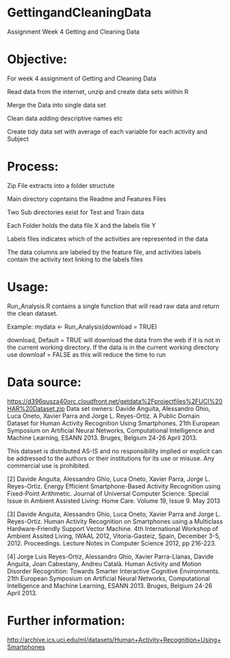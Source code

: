# GettingandCleaningData
Assignment Week 4 Getting and Cleaning Data

# Objective:
For week 4 assignment of Getting and Cleaning Data

Read data from the internet, unzip and create data sets wiithin R

Merge the Data into single data set

Clean data adding descriptive names etc

Create tidy data set with average of each variable for each activity and Subject

# Process:

Zip File extracts into a folder structute

Main directory copntains the Readme and Features Files

Two Sub directories exist for Test and Train data

Each Folder holds the data file X and the labels file Y

Labels files indicates which of the activities are represented in the data

The data columns are labeled by the feature file, and activities labels contain the activity text linking to the labels files

# Usage:

Run_Analysis.R contains a single function that will read raw data and return the clean dataset.

Example: mydata <- Run_Analysis(download = TRUE)

download, Default = TRUE will download the data from the web if it is not in the current working directory. If the data is in the current working directory use downloaf = FALSE as this will reduce the time to run 

# Data source:
https://d396qusza40orc.cloudfront.net/getdata%2Fprojectfiles%2FUCI%20HAR%20Dataset.zip
Data set owners: Davide Anguita, Alessandro Ghio, Luca Oneto, Xavier Parra and Jorge L. Reyes-Ortiz. A Public Domain Dataset for Human Activity Recognition Using Smartphones. 21th European Symposium on Artificial Neural Networks, Computational Intelligence and Machine Learning, ESANN 2013. Bruges, Belgium 24-26 April 2013. 

This dataset is distributed AS-IS and no responsibility implied or explicit can be addressed to the authors or their institutions for its use or misuse. Any commercial use is prohibited.

[2] Davide Anguita, Alessandro Ghio, Luca Oneto, Xavier Parra, Jorge L. Reyes-Ortiz.  Energy Efficient Smartphone-Based Activity Recognition using Fixed-Point Arithmetic. Journal of Universal Computer Science. Special Issue in Ambient Assisted Living: Home Care.   Volume 19, Issue 9. May 2013

[3] Davide Anguita, Alessandro Ghio, Luca Oneto, Xavier Parra and Jorge L. Reyes-Ortiz. Human Activity Recognition on Smartphones using a Multiclass Hardware-Friendly Support Vector Machine. 4th International Workshop of Ambient Assited Living, IWAAL 2012, Vitoria-Gasteiz, Spain, December 3-5, 2012. Proceedings. Lecture Notes in Computer Science 2012, pp 216-223. 

[4] Jorge Luis Reyes-Ortiz, Alessandro Ghio, Xavier Parra-Llanas, Davide Anguita, Joan Cabestany, Andreu Català. Human Activity and Motion Disorder Recognition: Towards Smarter Interactive Cognitive Environments. 21th European Symposium on Artificial Neural Networks, Computational Intelligence and Machine Learning, ESANN 2013. Bruges, Belgium 24-26 April 2013.  


# Further information: 
http://archive.ics.uci.edu/ml/datasets/Human+Activity+Recognition+Using+Smartphones
